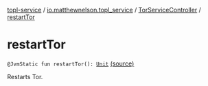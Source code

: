 [topl-service](../../index.md) / [io.matthewnelson.topl_service](../index.md) / [TorServiceController](index.md) / [restartTor](./restart-tor.md)

# restartTor

`@JvmStatic fun restartTor(): `[`Unit`](https://kotlinlang.org/api/latest/jvm/stdlib/kotlin/-unit/index.html) [(source)](https://github.com/05nelsonm/TorOnionProxyLibrary-Android/blob/master/topl-service/src/main/java/io/matthewnelson/topl_service/TorServiceController.kt#L433)

Restarts Tor.

